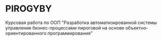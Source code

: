 # PIROGYBY
Курсовая работа по ООП "Разработка автоматизированной системы управления бизнес-процессами пироговой на основе объектно-ориентированного программирования"
